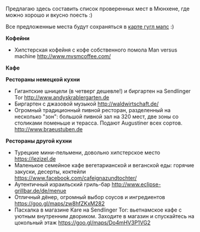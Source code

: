 Предлагаю здесь составить список проверенных мест в Мюнхене, где можно хорошо и вкусно поесть :)

Все предложенные места будут сохраняться в [карте гугл мапс](https://www.google.com/maps/d/u/0/viewer?hl=en&mid=1sarCB8LNRc-LgxyQSmirN-Qh92ENxS75&ll=48.13096010000001%2C11.571185799999967&z=11) :)


**Кофейни**
* Хипстерская кофейня с кофе собственного помола Man versus machine http://www.mvsmcoffee.com/

**Кафе**

**Рестораны немецкой кухни**
* Гигантские шницели (в четверг дешевле!) и биргартен на Sendlinger Tor http://www.andyskrablergarten.de
* Биргартен с джазовой музыкой http://waldwirtschaft.de/
* Огромный традиционный пивной ресторан, разделенный на несколько "зон": большой пивной зал на 320 мест, две зоны со столиками поменьше и терасса. Подают Augustiner всех сортов. http://www.braeustuben.de

**Рестораны другой кухни**
* Турецкие мини-пельмени, довольно хипстерское место https://lezizel.de
* Маленькое семейное кафе вегетарианской и веганской еды: горячие закуски, десерты, коктейли https://www.facebook.com/cafeignazundtochter/
* Аутентичный израильский гриль-бар http://www.eclipse-grillbar.de/de/menue
* Отличный дёнер, огромный выбор соусов и ингредиентов https://goo.gl/maps/zw8hfZKxM282
* Пасхалка в магазине Kare на Sendlinger Tor: вьетнамское кафе с уютным внутренним двориком. Заходите в магазин и спускайтесь на цокольный этаж https://goo.gl/maps/Do4mHV3P1VG2
